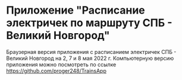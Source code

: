 # **Приложение "Расписание электричек по маршруту СПБ - Великий Новгород"**

Браузерная версия приложения с расписанием электричек СПБ - Великий Новгород на 2, 7 и 8 мая 2022 г.
Компьютерную версию приложения можно посмотреть по ссылке https://github.com/proger248/TrainsApp